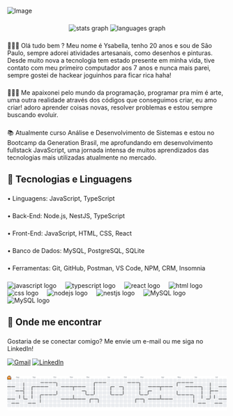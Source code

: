 
![Image](https://github.com/user-attachments/assets/4209fde7-c575-444b-9a4e-18ba0de32808)

###

<div align="center">
  <img src="https://github-readme-stats.vercel.app/api?username=ysabellax&hide_title=false&hide_rank=false&show_icons=true&include_all_commits=true&count_private=true&disable_animations=false&theme=dracula&locale=en&hide_border=false" height="150" alt="stats graph"  />
  <img src="https://github-readme-stats.vercel.app/api/top-langs?username=ysabellax&locale=en&hide_title=false&layout=compact&card_width=320&langs_count=5&theme=dracula&hide_border=false" height="150" alt="languages graph"  />
</div>

###

<p align="left">👱🏻‍♀️ Olá tudo bem ? Meu nome é Ysabella, tenho 20 anos e sou de São Paulo, sempre adorei atividades artesanais, como desenhos e pinturas. Desde muito nova a tecnologia tem estado presente em minha vida, tive contato com meu primeiro computador aos 7 anos e nunca mais parei, sempre gostei de hackear joguinhos para ficar rica haha! </p>

###

<p align="left">👩🏻‍💻 Me apaixonei pelo mundo da programação, programar pra mim é arte, uma outra realidade através dos códigos que conseguimos criar, eu amo criar! adoro aprender coisas novas, resolver problemas e estou sempre buscando evoluir.</p>

###

<p align="left">📚 Atualmente curso Análise e Desenvolvimento de Sistemas e estou no Bootcamp da Generation Brasil, me aprofundando em desenvolvimento fullstack JavaScript, uma jornada intensa de muitos aprendizados das tecnologias mais utilizadas atualmente no mercado.</p>

###

<h2 align="left">🚀 Tecnologias e Linguagens </h2>

###

<p align="left">• Linguagens: JavaScript, TypeScript</p>

###

<p align="left">• Back-End: Node.js, NestJS, TypeScript</p>

###

<p align="left">• Front-End: JavaScript, HTML, CSS, React</p>

###

<p align="left">• Banco de Dados: MySQL, PostgreSQL, SQLite</p>

###

<p align="left">• Ferramentas: Git, GitHub, Postman, VS Code, NPM, CRM, Insomnia</p>

###

<div align="left">
  <img src="https://cdn.jsdelivr.net/gh/devicons/devicon/icons/javascript/javascript-original.svg" height="40" alt="javascript logo"  />
  <img width="12" />
  <img src="https://cdn.jsdelivr.net/gh/devicons/devicon/icons/typescript/typescript-original.svg" height="40" alt="typescript logo"  />
  <img width="12" />
  <img src="https://cdn.jsdelivr.net/gh/devicons/devicon/icons/react/react-original.svg" height="40" alt="react logo"  />
  <img width="12" />
  <img src="https://github.com/user-attachments/assets/65ef0fe9-dab6-4c94-924e-363ff902f467" height="40" alt="html logo"  />
  <img width="12" />
  <img src="https://github.com/user-attachments/assets/3fa5f210-b52e-46db-aac2-ac6bf2c5ddfd" height="40" alt="css logo"  />
  <img width="12" />
  <img src="https://cdn.jsdelivr.net/gh/devicons/devicon/icons/nodejs/nodejs-original.svg" height="40" alt="nodejs logo"  />
  <img width="12" />
  <img src="https://cdn.jsdelivr.net/gh/devicons/devicon/icons/nestjs/nestjs-original.svg" height="40" alt="nestjs logo"  />
  <img width="12" />
  <img src="https://github.com/user-attachments/assets/2825941e-243a-477a-b475-cb736b66fee0" height="40" alt="MySQL logo"  />
  <img width="12" />
  <img src="https://github.com/user-attachments/assets/9a657e45-71da-494e-8944-b3302d61bf84" height="40" alt="MySQL logo"  />
  <img width="12" />
</div>

###

<h2 align="left">💌 Onde me encontrar</h2>

###
<p>Gostaria de se conectar comigo? Me envie um e-mail ou me siga no LinkedIn!</p>

<p align="left">
  <a href="https://mail.google.com/mail/?view=cm&fs=1&to=ysabella3909@gmail.com" title="Gmail">
  <img src="https://img.shields.io/badge/-Gmail-FF0000?style=flat-square&labelColor=FF0000&logo=gmail&logoColor=white&link=ysabella3909@gmail.com" alt="Gmail"/></a>
  <a href="https://www.linkedin.com/in/ysabella-santos-829a932ab/">
  <img src="https://img.shields.io/badge/-Linkedin-0e76a8?style=flat-square&logo=Linkedin&logoColor=white&link=LINK-DO-SEU-LINKEDIN" alt="LinkedIn"/></a>
</p>

###
<picture>
  <source media="(prefers-color-scheme: dark)" srcset="https://raw.githubusercontent.com/ysabellax/ysabellax/output/pacman-contribution-graph-dark.svg">
  <source media="(prefers-color-scheme: light)" srcset="https://raw.githubusercontent.com/ysabellax/ysabellax/output/pacman-contribution-graph.svg">
  <img alt="pacman contribution graph" src="https://raw.githubusercontent.com/ysabellax/ysabellax/output/pacman-contribution-graph.svg">
</picture>

###

###
